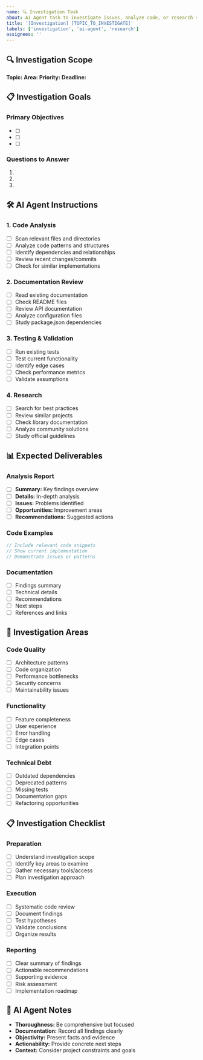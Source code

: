 ```yaml
---
name: 🔍 Investigation Task
about: AI Agent task to investigate issues, analyze code, or research solutions
title: '[Investigation] [TOPIC_TO_INVESTIGATE]'
labels: ['investigation', 'ai-agent', 'research']
assignees: ''
---
```


## 🔍 Investigation Scope

**Topic:** <!-- What needs to be investigated? -->
**Area:** <!-- Codebase area, feature, or system -->
**Priority:** <!-- High/Medium/Low -->
**Deadline:** <!-- When is this needed? -->

## 📋 Investigation Goals

### Primary Objectives
- [ ] <!-- Main goal 1 -->
- [ ] <!-- Main goal 2 -->
- [ ] <!-- Main goal 3 -->

### Questions to Answer
1. <!-- Question 1 -->
2. <!-- Question 2 -->
3. <!-- Question 3 -->

## 🛠️ AI Agent Instructions

### 1. Code Analysis
- [ ] Scan relevant files and directories
- [ ] Analyze code patterns and structures
- [ ] Identify dependencies and relationships
- [ ] Review recent changes/commits
- [ ] Check for similar implementations

### 2. Documentation Review
- [ ] Read existing documentation
- [ ] Check README files
- [ ] Review API documentation
- [ ] Analyze configuration files
- [ ] Study package.json dependencies

### 3. Testing & Validation
- [ ] Run existing tests
- [ ] Test current functionality
- [ ] Identify edge cases
- [ ] Check performance metrics
- [ ] Validate assumptions

### 4. Research
- [ ] Search for best practices
- [ ] Review similar projects
- [ ] Check library documentation
- [ ] Analyze community solutions
- [ ] Study official guidelines

## 📊 Expected Deliverables

### Analysis Report
- [ ] **Summary:** Key findings overview
- [ ] **Details:** In-depth analysis
- [ ] **Issues:** Problems identified
- [ ] **Opportunities:** Improvement areas
- [ ] **Recommendations:** Suggested actions

### Code Examples
```typescript
// Include relevant code snippets
// Show current implementation
// Demonstrate issues or patterns
```

### Documentation
- [ ] Findings summary
- [ ] Technical details
- [ ] Recommendations
- [ ] Next steps
- [ ] References and links

## 🎯 Investigation Areas

### Code Quality
- [ ] Architecture patterns
- [ ] Code organization
- [ ] Performance bottlenecks
- [ ] Security concerns
- [ ] Maintainability issues

### Functionality
- [ ] Feature completeness
- [ ] User experience
- [ ] Error handling
- [ ] Edge cases
- [ ] Integration points

### Technical Debt
- [ ] Outdated dependencies
- [ ] Deprecated patterns
- [ ] Missing tests
- [ ] Documentation gaps
- [ ] Refactoring opportunities

## 📋 Investigation Checklist

### Preparation
- [ ] Understand investigation scope
- [ ] Identify key areas to examine
- [ ] Gather necessary tools/access
- [ ] Plan investigation approach

### Execution
- [ ] Systematic code review
- [ ] Document findings
- [ ] Test hypotheses
- [ ] Validate conclusions
- [ ] Organize results

### Reporting
- [ ] Clear summary of findings
- [ ] Actionable recommendations
- [ ] Supporting evidence
- [ ] Risk assessment
- [ ] Implementation roadmap

## 🚀 AI Agent Notes

- **Thoroughness:** Be comprehensive but focused
- **Documentation:** Record all findings clearly
- **Objectivity:** Present facts and evidence
- **Actionability:** Provide concrete next steps
- **Context:** Consider project constraints and goals
